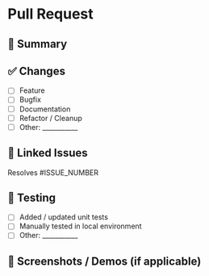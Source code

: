 # Pull Request

## 📌 Summary
<!-- Provide a short overview of the changes introduced by this PR -->

## ✅ Changes
- [ ] Feature
- [ ] Bugfix
- [ ] Documentation
- [ ] Refactor / Cleanup
- [ ] Other: ___________

## 🔗 Linked Issues
<!-- Use "resolves" to auto-close issues when merged -->
Resolves #ISSUE_NUMBER  

## 🧪 Testing
<!-- Describe how you tested your changes, or steps for reviewers to verify -->

- [ ] Added / updated unit tests  
- [ ] Manually tested in local environment  
- [ ] Other: ___________

## 📸 Screenshots / Demos (if applicable)
<!-- Insert screenshots, screen recordings, or gifs here -->
